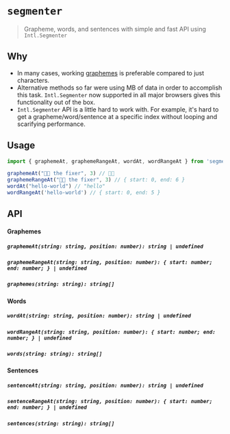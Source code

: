 # `segmenter`

> Grapheme, words, and sentences with simple and fast API using `Intl.Segmenter`

<!--
[![Gzipped Size](https://img.shields.io/bundlephobia/minzip/{{data.name}})](https://bundlephobia.com/result?p={{data.name}})
[![Build Status](https://img.shields.io/github/actions/workflow/status/astoilkov/{{data.name}}/main.yml?branch=main)](https://github.com/astoilkov/{{data.name}}/actions/workflows/main.yml)

## Install

```bash
npm install {{data.name}}
```
-->

## Why

- In many cases, working [graphemes](https://en.wikipedia.org/wiki/Grapheme) is preferable compared to just characters.
- Alternative methods so far were using MB of data in order to accomplish this task. `Intl.Segmenter` now supported in all major browsers gives this functionality out of the box.
- `Intl.Segmenter` API is a little hard to work with. For example, it's hard to get a grapheme/word/sentence at a specific index without looping and scarifying performance.

## Usage

```ts
import { graphemeAt, graphemeRangeAt, wordAt, wordRangeAt } from 'segmenter'

graphemeAt("👨‍🔧️ the fixer", 3) // 👨‍🔧️
graphemeRangeAt("👨‍🔧️ the fixer", 3) // { start: 0, end: 6 }
wordAt("hello-world") // "hello"
wordRangeAt('hello-world') // { start: 0, end: 5 }
```

## API

#### Graphemes

##### `graphemeAt(string: string, position: number): string | undefined`

##### `graphemeRangeAt(string: string, position: number): { start: number; end: number; } | undefined`

##### `graphemes(string: string): string[]`

#### Words

##### `wordAt(string: string, position: number): string | undefined`

##### `wordRangeAt(string: string, position: number): { start: number; end: number; } | undefined`

##### `words(string: string): string[]`

#### Sentences

##### `sentenceAt(string: string, position: number): string | undefined`

##### `sentenceRangeAt(string: string, position: number): { start: number; end: number; } | undefined`

##### `sentences(string: string): string[]`